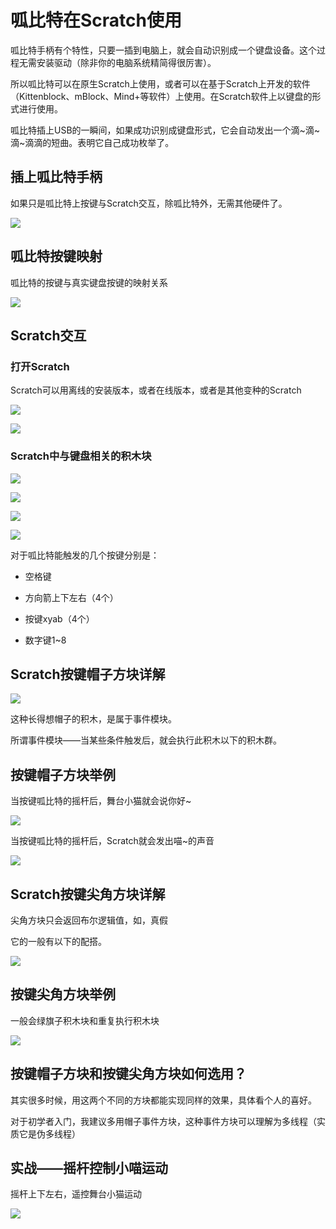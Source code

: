 # 呱比特在Scratch使用

呱比特手柄有个特性，只要一插到电脑上，就会自动识别成一个键盘设备。这个过程无需安装驱动（除非你的电脑系统精简得很厉害）。

所以呱比特可以在原生Scratch上使用，或者可以在基于Scratch上开发的软件（Kittenblock、mBlock、Mind+等软件）上使用。在Scratch软件上以键盘的形式进行使用。

呱比特插上USB的一瞬间，如果成功识别成键盘形式，它会自动发出一个滴~滴~滴~滴滴的短曲。表明它自己成功枚举了。

## 插上呱比特手柄

如果只是呱比特上按键与Scratch交互，除呱比特外，无需其他硬件了。

![](./images/c10_01.png)

## 呱比特按键映射

呱比特的按键与真实键盘按键的映射关系

![](./images/c10_02.png)

## Scratch交互

### 打开Scratch

Scratch可以用离线的安装版本，或者在线版本，或者是其他变种的Scratch

![](./images/c10_03.png)

![](./images/c10_04.png)

### Scratch中与键盘相关的积木块

![](./images/c10_05.png)

![](./images/c10_06.png)

![](./images/c10_07.png)

![](./images/c10_08.png)

对于呱比特能触发的几个按键分别是：

- 空格键

- 方向箭上下左右（4个）

- 按键xyab（4个）

- 数字键1~8

## Scratch按键帽子方块详解

![](./images/c10_09.png)

这种长得想帽子的积木，是属于事件模块。

所谓事件模块——当某些条件触发后，就会执行此积木以下的积木群。

## 按键帽子方块举例

当按键呱比特的摇杆后，舞台小猫就会说你好~

![](./images/c10_10.png)

当按键呱比特的摇杆后，Scratch就会发出喵~的声音

![](./images/c10_11.png)

## Scratch按键尖角方块详解

尖角方块只会返回布尔逻辑值，如，真假

它的一般有以下的配搭。

![](./images/c10_12.png)

## 按键尖角方块举例

一般会绿旗子积木块和重复执行积木块

![](./images/c10_13.png)

## 按键帽子方块和按键尖角方块如何选用？

其实很多时候，用这两个不同的方块都能实现同样的效果，具体看个人的喜好。

对于初学者入门，我建议多用帽子事件方块，这种事件方块可以理解为多线程（实质它是伪多线程）

## 实战——摇杆控制小喵运动

摇杆上下左右，遥控舞台小猫运动

![](./images/c10_14.png)